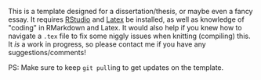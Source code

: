 This is a template designed for a dissertation/thesis, or maybe even a fancy essay. It requires [RStudio](https://www.rstudio.com/products/rstudio/download/) and [Latex](https://www.latex-project.org/get/) be installed, as well as knowledge of "coding" in RMarkdown and Latex. It would also help if you knew how to navigate a `.tex` file to fix some niggly issues when knitting (compiling) this. It *is* a work in progress, so please contact me if you have any suggestions/comments!

PS: Make sure to keep `git pull`ing to get updates on the template.
